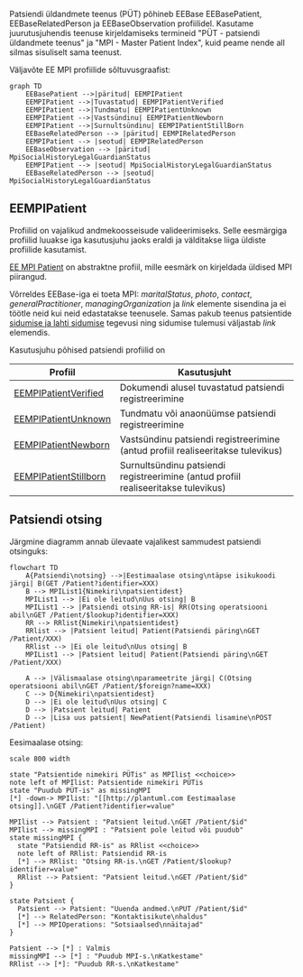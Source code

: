 Patsiendi üldandmete teenus (PÜT) põhineb EEBase EEBasePatient, EEBaseRelatedPerson ja EEBaseObservation profiilidel.
Kasutame juurutusjuhendis teenuse kirjeldamiseks termineid "PÜT - patsiendi üldandmete teenus" ja "MPI - Master Patient Index", kuid peame nende all silmas sisuliselt sama teenust.

Väljavõte EE MPI profiilide sõltuvusgraafist:
```mermaid
graph TD
    EEBasePatient -->|päritud| EEMPIPatient
    EEMPIPatient -->|Tuvastatud| EEMPIPatientVerified
    EEMPIPatient -->|Tundmatu| EEMPIPatientUnknown
    EEMPIPatient -->|Vastsündinu| EEMPIPatientNewborn
    EEMPIPatient -->|Surnultsündinu| EEMPIPatientStillBorn
    EEBaseRelatedPerson --> |päritud| EEMPIRelatedPerson
    EEMPIPatient --> |seotud| EEMPIRelatedPerson
    EEBaseObservation --> |päritud| MpiSocialHistoryLegalGuardianStatus
    EEMPIPatient --> |seotud| MpiSocialHistoryLegalGuardianStatus
    EEBaseRelatedPerson --> |seotud| MpiSocialHistoryLegalGuardianStatus
```

## EEMPIPatient
Profiilid on vajalikud andmekoosseisude valideerimiseks. Selle eesmärgiga profiilid luuakse iga kasutusjuhu jaoks eraldi ja välditakse liiga üldiste profiilide kasutamist.

[EE MPI Patient](StructureDefinition-ee-mpi-patient.html) on abstraktne profiil, mille eesmärk on kirjeldada üldised MPI piirangud.

Võrreldes EEBase-iga ei toeta MPI: *maritalStatus*, *photo*, *contact*, *generalPractitioner*, *managingOrganization*	ja *link* elemente sisendina ja ei töötle neid kui neid edastatakse teenusele.
Samas pakub teenus patsientide [sidumise ja lahti sidumise](link.html) tegevusi ning sidumise tulemusi väljastab *link* elemendis.

Kasutusjuhu põhised patsiendi profiilid on 

| Profiil  | Kasutusjuht |
|---|---|
| [EEMPIPatientVerified](StructureDefinition-ee-mpi-patient-verified.html) | Dokumendi alusel tuvastatud patsiendi registreerimine |
| [EEMPIPatientUnknown](StructureDefinition-ee-mpi-patient-unknown.html) | Tundmatu või anaonüümse patsiendi registreerimine |
| [EEMPIPatientNewborn](StructureDefinition-ee-mpi-patient-newborn.html) | Vastsündinu patsiendi registreerimine (antud profiil realiseeritakse tulevikus) |
| [EEMPIPatientStillborn](StructureDefinition-ee-mpi-patient-stillborn.html) | Surnultsündinu patsiendi registreerimine (antud profiil realiseeritakse tulevikus) |

## Patsiendi otsing

Järgmine diagramm annab ülevaate vajalikest sammudest patsiendi otsinguks:

```mermaid
flowchart TD
    A{Patsiendi\notsing} -->|Eestimaalase otsing\ntäpse isikukoodi järgi| B(GET /Patient?identifier=XXX)
    B --> MPIList1{Nimekiri\npatsientidest}
    MPIList1 --> |Ei ole leitud\nUus otsing| B
    MPIList1 --> |Patsiendi otsing RR-is| RR(Otsing operatsiooni abil\nGET /Patient/$lookup?identifier=XXX)
    RR --> RRlist{Nimekiri\npatsientidest}
    RRlist --> |Patsient leitud| Patient(Patsiendi päring\nGET /Patient/XXX)
    RRlist --> |Ei ole leitud\nUus otsing| B
    MPIList1 --> |Patsient leitud| Patient(Patsiendi päring\nGET /Patient/XXX)

    A --> |Välismaalase otsing\nparameetrite järgi| C(Otsing operatsiooni abil\nGET /Patient/$foreign?name=XXX)
    C --> D{Nimekiri\npatsientidest}
    D --> |Ei ole leitud\nUus otsing| C
    D --> |Patsient leitud| Patient
    D --> |Lisa uus patsient| NewPatient(Patsiendi lisamine\nPOST /Patient)
```

Eesimaalase otsing:

```plantuml
scale 800 width

state "Patsientide nimekiri PÜTis" as MPIlist <<choice>>
note left of MPIlist: Patsientide nimekiri PÜTis
state "Puudub PÜT-is" as missingMPI
[*] -down-> MPIlist: "[[http://plantuml.com Eestimaalase otsing]].\nGET /Patient?identifier=value"

MPIlist --> Patsient : "Patsient leitud.\nGET /Patient/$id"
MPIlist --> missingMPI : "Patsient pole leitud või puudub"
state missingMPI {
  state "Patsiendid RR-is" as RRlist <<choice>>
  note left of RRlist: Patsiendid RR-is
  [*] --> RRlist: "Otsing RR-is.\nGET /Patient/$lookup?identifier=value"
  RRlist --> Patsient: "Patsient leitud.\nGET /Patient/$id"
}

state Patsient {
  Patsient --> Patsient: "Uuenda andmed.\nPUT /Patient/$id"
  [*] --> RelatedPerson: "Kontaktisikute\nhaldus"
  [*] --> MPIOperations: "Sotsiaalsed\nnäitajad"
}

Patsient --> [*] : Valmis
missingMPI --> [*] : "Puudub MPI-s.\nKatkestame"
RRlist --> [*]: "Puudub RR-s.\nKatkestame"
```
